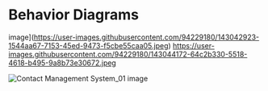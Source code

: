 # Behavior Diagrams
 image](https://user-images.githubusercontent.com/94229180/143042923-1544aa67-7153-45ed-9473-f5cbe55caa05.jpeg)
https://user-images.githubusercontent.com/94229180/143044172-64c2b330-5518-4618-b495-9a8b73e30672.jpeg

![Contact Management System_01 image](https://user-images.githubusercontent.com/94229180/143044172-64c2b330-5518-4618-b495-9a8b73e30672.jpeg)

